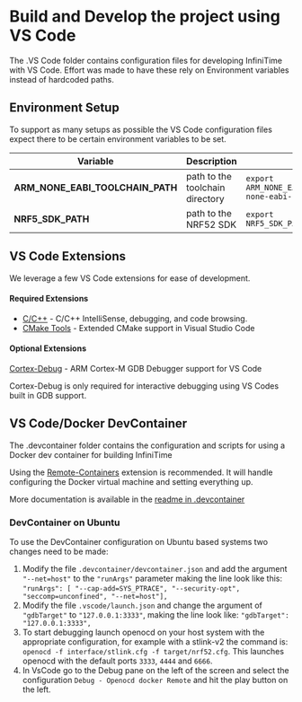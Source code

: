 # Build and Develop the project using VS Code

The .VS Code folder contains configuration files for developing InfiniTime with VS Code. Effort was made to have these rely on Environment variables instead of hardcoded paths.

## Environment Setup

To support as many setups as possible the VS Code configuration files expect there to be certain environment variables to be set.

 Variable | Description | Example
----------|-------------|--------
**ARM_NONE_EABI_TOOLCHAIN_PATH**|path to the toolchain directory|`export ARM_NONE_EABI_TOOLCHAIN_PATH=/opt/gcc-arm-none-eabi-10.3-2021.10`
**NRF5_SDK_PATH**|path to the NRF52 SDK|`export NRF5_SDK_PATH=/opt/nRF5_SDK_15.3.0_59ac345`

## VS Code Extensions

We leverage a few VS Code extensions for ease of development.

#### Required Extensions

- [C/C++](https://marketplace.visualstudio.com/items?itemName=ms-vscode.cpptools) - C/C++ IntelliSense, debugging, and code browsing.
- [CMake Tools](https://marketplace.visualstudio.com/items?itemName=ms-vscode.cmake-tools) - Extended CMake support in Visual Studio Code

#### Optional Extensions

[Cortex-Debug](https://marketplace.visualstudio.com/items?itemName=marus25.cortex-debug) - ARM Cortex-M GDB Debugger support for VS Code

Cortex-Debug is only required for interactive debugging using VS Codes built in GDB support.

## VS Code/Docker DevContainer

The .devcontainer folder contains the configuration and scripts for using a Docker dev container for building InfiniTime

Using the [Remote-Containers](https://marketplace.visualstudio.com/items?itemName=ms-vscode-remote.remote-containers) extension is recommended. It will handle configuring the Docker virtual machine and setting everything up.

More documentation is available in the [readme in .devcontainer](.devcontainer/readme.md)

### DevContainer on Ubuntu

To use the DevContainer configuration on Ubuntu based systems two changes need to be made:

1. Modify the file `.devcontainer/devcontainer.json` and add the argument `"--net=host"` to the `"runArgs"` parameter making the line look like this:
   `"runArgs": [ "--cap-add=SYS_PTRACE", "--security-opt", "seccomp=unconfined", "--net=host"],`
2. Modify the file `.vscode/launch.json` and change the argument of `"gdbTarget"` to `"127.0.0.1:3333"`, making the line look like:
   `"gdbTarget": "127.0.0.1:3333",`
3. To start debugging launch openocd on your host system with the appropriate configuration, for example with a stlink-v2 the command is:
   `openocd -f interface/stlink.cfg -f target/nrf52.cfg`. This launches openocd with the default ports `3333`, `4444` and `6666`.
4. In VsCode go to the Debug pane on the left of the screen and select the configuration `Debug - Openocd docker Remote` and hit the play button on the left.
